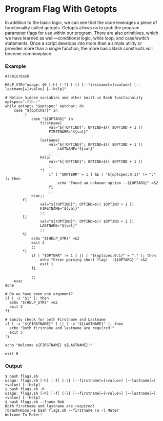 # Program Flag With Getopts

In addition to the basic logic, we can see that the code leverages a piece of functionality called getopts. Getopts allows us to grab the program parameter flags for use within our program. There are also primitives, which we have learned as well—conditional logic, while loop, and case/switch statements. Once a script develops into more than a simple utility or provides more than a single function, the more basic Bash constructs will become commonplace.

### Example
```
#!/bin/bash

HELP_STR="usage: $0 [-h] [-f] [-l] [--firstname[=]<value>] [--lastname[=]<value] [--help]"

# Notice hidden variables and other built-in Bash functionality
optspec=":flh-:"
while getopts "$optspec" optchar; do
    case "${optchar}" in
        -)
            case "${OPTARG}" in
                firstname)
                    val="${!OPTIND}"; OPTIND=$(( $OPTIND + 1 ))
                    FIRSTNAME="${val}"
                    ;;
                lastname)
                    val="${!OPTIND}"; OPTIND=$(( $OPTIND + 1 ))
                        LASTNAME="${val}"
                    ;;
                help)
                    val="${!OPTIND}"; OPTIND=$(( $OPTIND + 1 ))
                    ;;
                *)
                    if [ "$OPTERR" = 1 ] && [ "${optspec:0:1}" != ":" ]; then
                        echo "Found an unknown option --${OPTARG}" >&2
                    fi
                    ;;
            esac;;
        f)
                val="${!OPTIND}"; OPTIND=$(( $OPTIND + 1 ))
                FIRSTNAME="${val}"
                ;;
        l)
                val="${!OPTIND}"; OPTIND=$(( $OPTIND + 1 ))
                LASTNAME="${val}"
                ;;
        h)
            echo "${HELP_STR}" >&2
            exit 2
            ;;
        *)
            if [ "$OPTERR" != 1 ] || [ "${optspec:0:1}" = ":" ]; then
                echo "Error parsing short flag: '-${OPTARG}'" >&2
                exit 1
            fi

            ;;
    esac
done

# Do we have even one argument?
if [ -z "$1" ]; then
  echo "${HELP_STR}" >&2
  exit 2
fi

# Sanity check for both Firstname and Lastname
if [ -z "${FIRSTNAME}" ] || [ -z "${LASTNAME}" ]; then
  echo "Both firstname and lastname are required!"
  exit 3
fi

echo "Welcome ${FIRSTNAME} ${LASTNAME}!"

exit 0
```
### Output
```
$ bash flags.sh 
usage: flags.sh [-h] [-f] [-l] [--firstname[=]<value>] [--lastname[=]<value] [--help]
$ bash flags.sh -h
usage: flags.sh [-h] [-f] [-l] [--firstname[=]<value>] [--lastname[=]<value] [--help]
$ bash flags.sh --fname Bob
Both firstname and lastname are required!
rbrash@moon:~$ bash flags.sh --firstname To -l Mater
Welcome To Mater!
```